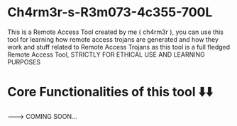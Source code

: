 # Ch4rm3r-s-R3m073-4c355-700L
This is a Remote Access Tool created by me ( ch4rm3r ), you can use this tool for learning how remote access trojans are generated and how they work and stuff related to Remote Access Trojans as this tool is a full fledged Remote Access Tool, STRICTLY FOR ETHICAL USE AND LEARNING PURPOSES

# Core Functionalities of this tool ⬇️⬇️
---> COMING SOON...
